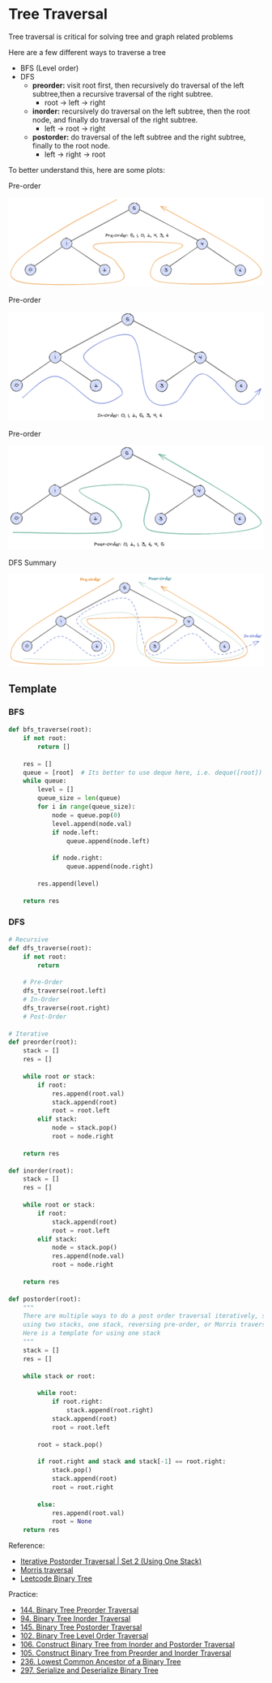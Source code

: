# Tree Traversal 

Tree traversal is critical for solving tree and graph related problems

Here are a few different ways to traverse a tree

- BFS (Level order)
- DFS
    - **preorder:** visit root first, then recursively do traversal of the left subtree,then a recursive traversal of the right subtree.
        - root -> left -> right
    - **inorder:** recursively do traversal on the left subtree, then the root node, and finally do traversal of the right subtree.
        - left -> root -> right
    - **postorder:** do traversal of the left subtree and the right subtree, finally to the root node.
        - left -> right -> root

To better understand this, here are some plots:

Pre-order

![Pre-order traversal](../images/Preorder.png)

Pre-order

![In-order traversal](../images/Inorder.png)

Pre-order

![Post-order traversal](../images/Postorder.png)

DFS Summary

![DFS traversal summary](../images/Tree-DFS.png)

## Template

### BFS

```python
def bfs_traverse(root):
    if not root:
        return []

    res = []
    queue = [root]  # Its better to use deque here, i.e. deque([root])
    while queue:
        level = []
        queue_size = len(queue)
        for i in range(queue_size):
            node = queue.pop(0)
            level.append(node.val)
            if node.left:
                queue.append(node.left)

            if node.right:
                queue.append(node.right)
        
        res.append(level)
    
    return res
```

### DFS

```python
# Recursive
def dfs_traverse(root):
    if not root:
        return

    # Pre-Order
    dfs_traverse(root.left)
    # In-Order
    dfs_traverse(root.right)
    # Post-Order

# Iterative
def preorder(root):
    stack = []
    res = []
    
    while root or stack:
        if root:
            res.append(root.val)
            stack.append(root)
            root = root.left
        elif stack:
            node = stack.pop()
            root = node.right
    
    return res

def inorder(root):
    stack = []
    res = []
    
    while root or stack:
        if root:
            stack.append(root)
            root = root.left
        elif stack:
            node = stack.pop()
            res.append(node.val)
            root = node.right

    return res

def postorder(root):
    """
    There are multiple ways to do a post order traversal iteratively, such as 
    using two stacks, one stack, reversing pre-order, or Morris traversal
    Here is a template for using one stack
    """
    stack = []
    res = []
    
    while stack or root:

        while root:
            if root.right:
                stack.append(root.right)
            stack.append(root)
            root = root.left

        root = stack.pop()

        if root.right and stack and stack[-1] == root.right:
            stack.pop()
            stack.append(root)
            root = root.right 

        else:
            res.append(root.val)
            root = None
    return res
```


Reference:

- [Iterative Postorder Traversal | Set 2 (Using One Stack)](https://www.geeksforgeeks.org/iterative-postorder-traversal-using-stack/)
- [Morris traversal](https://www.educative.io/edpresso/what-is-morris-traversal)
- [Leetcode Binary Tree](https://leetcode.com/explore/learn/card/data-structure-tree/)

Practice:

- [144. Binary Tree Preorder Traversal](https://leetcode.com/problems/binary-tree-preorder-traversal/)
- [94. Binary Tree Inorder Traversal](https://leetcode.com/problems/binary-tree-inorder-traversal/)
- [145. Binary Tree Postorder Traversal](https://leetcode.com/problems/binary-tree-postorder-traversal/)
- [102. Binary Tree Level Order Traversal](https://leetcode.com/problems/binary-tree-level-order-traversal/)
- [106. Construct Binary Tree from Inorder and Postorder Traversal](https://leetcode.com/problems/construct-binary-tree-from-inorder-and-postorder-traversal/)
- [105. Construct Binary Tree from Preorder and Inorder Traversal](https://leetcode.com/problems/construct-binary-tree-from-preorder-and-inorder-traversal/)
- [236. Lowest Common Ancestor of a Binary Tree](https://leetcode.com/problems/lowest-common-ancestor-of-a-binary-tree/)
- [297. Serialize and Deserialize Binary Tree](https://leetcode.com/problems/serialize-and-deserialize-binary-tree/)
